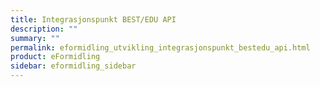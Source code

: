 ```yaml
---
title: Integrasjonspunkt BEST/EDU API
description: ""
summary: ""
permalink: eformidling_utvikling_integrasjonspunkt_bestedu_api.html
product: eFormidling
sidebar: eformidling_sidebar
---
```


